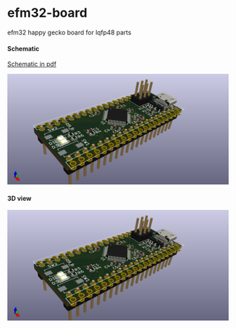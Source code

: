 # efm32-board
efm32 happy gecko board for lqfp48 parts

#### Schematic

[Schematic in pdf](efm32-board.pdf)

![board schematic](efm32-board.png)

#### 3D view
![boar dimage](efm32-board.png)
